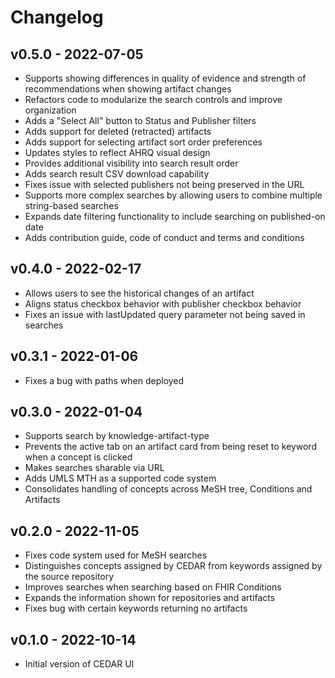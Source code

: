 # Changelog

## v0.5.0 - 2022-07-05

* Supports showing differences in quality of evidence and strength of recommendations when showing artifact changes
* Refactors code to modularize the search controls and improve organization
* Adds a "Select All" button to Status and Publisher filters
* Adds support for deleted (retracted) artifacts
* Adds support for selecting artifact sort order preferences
* Updates styles to reflect AHRQ visual design
* Provides additional visibility into search result order
* Adds search result CSV download capability
* Fixes issue with selected publishers not being preserved in the URL
* Supports more complex searches by allowing users to combine multiple string-based searches
* Expands date filtering functionality to include searching on published-on date
* Adds contribution guide, code of conduct and terms and conditions

## v0.4.0 - 2022-02-17

* Allows users to see the historical changes of an artifact
* Aligns status checkbox behavior with publisher checkbox behavior
* Fixes an issue with lastUpdated query parameter not being saved in searches

## v0.3.1 - 2022-01-06

* Fixes a bug with paths when deployed

## v0.3.0 - 2022-01-04

* Supports search by knowledge-artifact-type
* Prevents the active tab on an artifact card from being reset to keyword when a concept is clicked
* Makes searches sharable via URL
* Adds UMLS MTH as a supported code system
* Consolidates handling of concepts across MeSH tree, Conditions and Artifacts

## v0.2.0 - 2022-11-05

* Fixes code system used for MeSH searches
* Distinguishes concepts assigned by CEDAR from keywords assigned by the source repository
* Improves searches when searching based on FHIR Conditions
* Expands the information shown for repositories and artifacts
* Fixes bug with certain keywords returning no artifacts

## v0.1.0 - 2022-10-14

* Initial version of CEDAR UI
